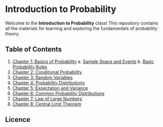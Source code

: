 # Introduction to Probability

Welcome to the **Introduction to Probability** class! This repository contains all the materials for learning and exploring the fundamentals of probability theory.

## Table of Contents

1. [Chapter 1: Basics of Probability](#chapter-1-basics-of-probability) 
   a. [Sample Space and Events](#sample-space)
   b. [Basic Probability Rules](#basic-probability-rules)
2. [Chapter 2: Conditional Probability](#chapter-2-conditional-probability)   
3. [Chapter 3: Random Variables](#chapter-3-random-variables)
4. [Chapter 4: Probability Distributions](#chapter-4-probability-distributions)
5. [Chapter 5: Expectation and Variance](#chapter-5-expectation-and-variance)
6. [Chapter 6: Common Probability Distributions](#chapter-6-common-probability-distributions)
7. [Chapter 7: Law of Large Numbers](#chapter-7-law-of-large-numbers)
8. [Chapter 8: Central Limit Theorem](#chapter-8-central-limit-theorem)

## Licence 
